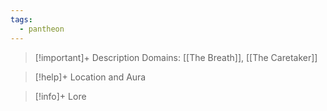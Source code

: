```yaml
---
tags:
  - pantheon
---
```

>[!important]+ Description
>Domains: [[The Breath]], [[The Caretaker]]

>[!help]+ Location and Aura

> [!info]+ Lore
